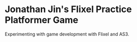 Jonathan Jin's Flixel Practice Platformer Game
=============================================

Experimenting with game development with Flixel and AS3.